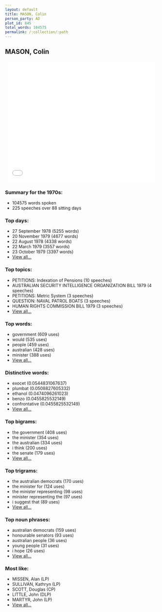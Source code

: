 ```yaml
---
layout: default
title: MASON, Colin
person_party: AD
plot_id: 845
total_words: 104575
permalink: /:collection/:path
---
```


## MASON, Colin

<iframe width="100%" height="400" frameborder="0" scrolling="no" src="//plot.ly/~wragge/845.embed"></iframe>


### Summary for the 1970s:

* 104575 words spoken
* 225 speeches over 88 sitting days


### Top days:

* 27 September 1978 (5255 words)
* 20 November 1979 (4677 words)
* 22 August 1978 (4338 words)
* 22 March 1979 (3557 words)
* 23 October 1979 (3397 words)
* [View all...](days/)


### Top topics:

* PETITIONS: Indexation of Pensions (10 speeches)
* AUSTRALIAN SECURITY INTELLIGENCE ORGANIZATION BILL 1979 (4 speeches)
* PETITIONS: Metric System (3 speeches)
* QUESTION: NAVAL PATROL BOATS (3 speeches)
* HUMAN RIGHTS COMMISSION BILL 1979 (3 speeches)
* [View all...](topics/)


### Top words:

* government (609 uses)
* would (535 uses)
* people (459 uses)
* australian (428 uses)
* minister (388 uses)
* [View all...](words/)


### Distinctive words:

* exocet (0.0544831067637)
* plumbat (0.0508827605332)
* ethanol (0.0474096261023)
* benzo (0.0455825532149)
* confrontative (0.0455825532149)
* [View all...](sig_words/)


### Top bigrams:

* the government (408 uses)
* the minister (354 uses)
* the australian (334 uses)
* i think (200 uses)
* the senate (179 uses)
* [View all...](bigrams/)


### Top trigrams:

* the australian democrats (170 uses)
* the minister for (124 uses)
* the minister representing (98 uses)
* minister representing the (97 uses)
* i suggest that (89 uses)
* [View all...](trigrams/)


### Top noun phrases:

* australian democrats (159 uses)
* honourable senators (93 uses)
* australian people (36 uses)
* young people (31 uses)
* i hope (26 uses)
* [View all...](noun_phrases/)


### Most like:

* MISSEN, Alan (LP)
* SULLIVAN, Kathryn (LP)
* SCOTT, Douglas (CP)
* LITTLE, John (DLP)
* MARTYR, John (LP)
* [View all...](similarities/)
